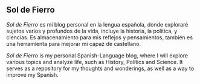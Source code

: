 ## Sol de Fierro

 
*Sol de Fierro* es mi blog personal en la lengua española, donde exploraré sujetos varios y profundos de la vida, incluye la historia, la politica, y ciencias. Es almacenamiento para mis reflejos y pensamientos, también es una herramienta para mejorar mi capaz de castellano.

*Sol de Fierro* is my personal Spanish-Language blog, where I will explore various topics and analyze life, such as History, Politics and Science. It serves as a repository for my thoughts and wonderings, as well as a way to improve my Spanish.
